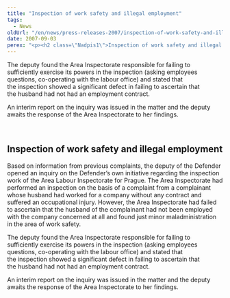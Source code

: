 ```yaml
---
title: "Inspection of work safety and illegal employment"
tags:
  - News
oldUrl: "/en/news/press-releases-2007/inspection-of-work-safety-and-illegal-employment/"
date: 2007-09-03
perex: "<p><h2 class=\"Nadpis1\">Inspection of work safety and illegal employment</h2> <p class=\"Normln-web\">Based on information from previous complaints, the deputy of the Defender opened an inquiry on the Defender’s own initiative regarding the inspection work of the Area Labour Inspectorate for Prague. The Area Inspectorate had performed an inspection on the basis of a complaint from a complainant whose husband had worked for a company without any contract and suffered an occupational injury. However, the Area Inspectorate had failed to ascertain that the husband of the complainant had not been employed with the company concerned at all and found just minor maladministration in the area of work safety.</p>"
---
```


<!-- imported from the old website -->

<p class="Normln-web">The deputy found the Area Inspectorate responsible for failing to sufficiently exercise its powers in the inspection (asking employees questions, co-operating with the labour office) and stated that the inspection showed a significant defect in failing to ascertain that the husband had not had an employment contract.</p>
<p class="Normln-web">An interim report on the inquiry was issued in the matter and the deputy awaits the response of the Area Inspectorate to her findings.</p>
<p class="Normln"> </p>
</p>
	
<h2 class="Nadpis1">Inspection of work safety and illegal employment</h2>
<p class="Normln-web">Based on information from previous complaints, the deputy of the Defender opened an inquiry on the Defender’s own initiative regarding the inspection work of the Area Labour Inspectorate for Prague. The Area Inspectorate had performed an inspection on the basis of a complaint from a complainant whose husband had worked for a company without any contract and suffered an occupational injury. However, the Area Inspectorate had failed to ascertain that the husband of the complainant had not been employed with the company concerned at all and found just minor maladministration in the area of work safety.</p>
<p class="Normln-web">The deputy found the Area Inspectorate responsible for failing to sufficiently exercise its powers in the inspection (asking employees questions, co-operating with the labour office) and stated that the inspection showed a significant defect in failing to ascertain that the husband had not had an employment contract.</p>
<p class="Normln-web">An interim report on the inquiry was issued in the matter and the deputy awaits the response of the Area Inspectorate to her findings.</p>
<p class="Normln"> </p>
